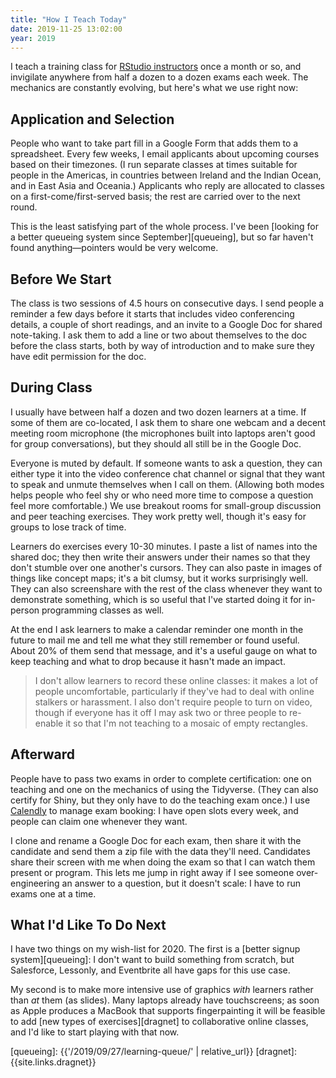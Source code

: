 ```yaml
---
title: "How I Teach Today"
date: 2019-11-25 13:02:00
year: 2019
---
```


I teach a training class for [RStudio instructors][rstudio-instructors] once a month or so,
and invigilate anywhere from half a dozen to a dozen exams each week.
The mechanics are constantly evolving,
but here's what we use right now:

## Application and Selection

People who want to take part fill in a Google Form that adds them to a spreadsheet.
Every few weeks,
I email applicants about upcoming courses based on their timezones.
(I run separate classes at times suitable for people in the Americas,
in countries between Ireland and the Indian Ocean,
and in East Asia and Oceania.)
Applicants who reply are allocated to classes on a first-come/first-served basis;
the rest are carried over to the next round.

This is the least satisfying part of the whole process.
I've been [looking for a better queueing system since September][queueing],
but so far haven't found anything—pointers would be very welcome.

## Before We Start

The class is two sessions of 4.5 hours on consecutive days.
I send people a reminder a few days before it starts
that includes video conferencing details,
a couple of short readings,
and an invite to a Google Doc for shared note-taking.
I ask them to add a line or two about themselves to the doc before the class starts,
both by way of introduction
and to make sure they have edit permission for the doc.

## During Class

I usually have between half a dozen and two dozen learners at a time.
If some of them are co-located,
I ask them to share one webcam and a decent meeting room microphone
(the microphones built into laptops aren't good for group conversations),
but they should all still be in the Google Doc.

Everyone is muted by default.
If someone wants to ask a question,
they can either type it into the video conference chat channel
or signal that they want to speak and unmute themselves when I call on them.
(Allowing both modes helps people who feel shy or who need more time to compose a question
feel more comfortable.)
We use breakout rooms for small-group discussion and peer teaching exercises.
They work pretty well, though it's easy for groups to lose track of time.

Learners do exercises every 10-30 minutes.
I paste a list of names into the shared doc;
they then write their answers under their names
so that they don't stumble over one another's cursors.
They can also paste in images of things like concept maps;
it's a bit clumsy,
but it works surprisingly well.
They can also screenshare with the rest of the class
whenever they want to demonstrate something,
which is so useful that I've started doing it for in-person programming classes as well.

At the end
I ask learners to make a calendar reminder one month in the future
to mail me and tell me what they still remember or found useful.
About 20% of them send that message,
and it's a useful gauge on what to keep teaching
and what to drop because it hasn't made an impact.

> I don't allow learners to record these online classes:
> it makes a lot of people uncomfortable,
> particularly if they've had to deal with online stalkers or harassment.
> I also don't require people to turn on video,
> though if everyone has it off I may ask two or three people to re-enable it
> so that I'm not teaching to a mosaic of empty rectangles.

## Afterward

People have to pass two exams in order to complete certification:
one on teaching and one on the mechanics of using the Tidyverse.
(They can also certify for Shiny, but they only have to do the teaching exam once.)
I use [Calendly](https://calendly.com/) to manage exam booking:
I have open slots every week,
and people can claim one whenever they want.

I clone and rename a Google Doc for each exam,
then share it with the candidate and send them a zip file with the data they'll need.
Candidates share their screen with me when doing the exam
so that I can watch them present or program.
This lets me jump in right away
if I see someone over-engineering an answer to a question,
but it doesn't scale:
I have to run exams one at a time.

## What I'd Like To Do Next

I have two things on my wish-list for 2020.
The first is a [better signup system][queueing]:
I don't want to build something from scratch,
but Salesforce, Lessonly, and Eventbrite all have gaps for this use case.

My second is to make more intensive use of graphics *with* learners
rather than *at* them (as slides).
Many laptops already have touchscreens;
as soon as Apple produces a MacBook that supports fingerpainting
it will be feasible to add [new types of exercises][dragnet] to collaborative online classes,
and I'd like to start playing with that now.

[rstudio-instructors]: http://education.rstudio.com/trainers
[queueing]: {{'/2019/09/27/learning-queue/' | relative_url}}
[dragnet]: {{site.links.dragnet}}
